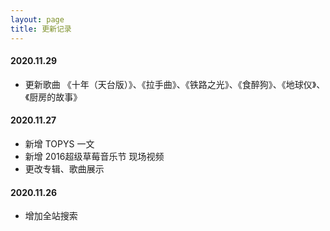 ```yaml
---
layout: page
title: 更新记录
---
```

#### 2020.11.29

* 更新歌曲 《十年（天台版）》、《拉手曲》、《铁路之光》、《食醉狗》、《地球仪》、《厨房的故事》

#### 2020.11.27

* 新增 TOPYS 一文
* 新增 2016超级草莓音乐节 现场视频
* 更改专辑、歌曲展示

#### 2020.11.26

* 增加全站搜索